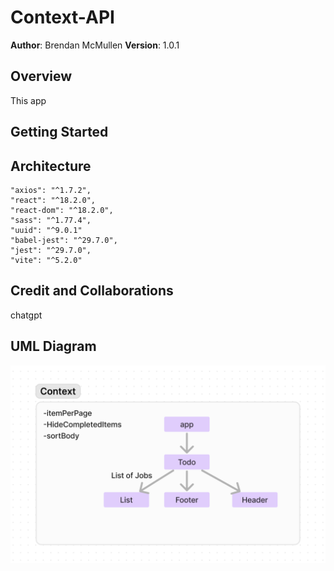 # Context-API

**Author**: Brendan McMullen
**Version**: 1.0.1


## Overview
This app 

## Getting Started


## Architecture
    "axios": "^1.7.2",
    "react": "^18.2.0",
    "react-dom": "^18.2.0",
    "sass": "^1.77.4",
    "uuid": "^9.0.1"
    "babel-jest": "^29.7.0",
    "jest": "^29.7.0",
    "vite": "^5.2.0"

## Credit and Collaborations
chatgpt

## UML Diagram
![Diagram](UML_Map.png)
